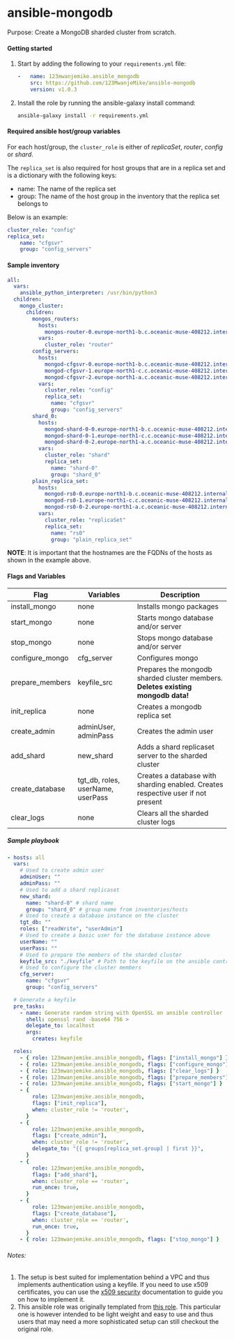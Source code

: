 # ansible-mongodb

Purpose: Create a MongoDB sharded cluster from scratch.

#### Getting started
1. Start by adding the following to your `requirements.yml` file:
    ```yaml
    -   name: 123mwanjemike.ansible_mongodb
        src: https://github.com/123MwanjeMike/ansible-mongodb
        version: v1.0.3
    ```
2. Install the role by running the ansible-galaxy install command:
    ```bash
    ansible-galaxy install -r requirements.yml
    ```

#### Required ansible host/group variables

For each host/group, the `cluster_role` is either of *replicaSet*, *router*, *config* or *shard*.

The `replica_set` is also required for host groups that are in a replica set and is a dictionary with the following keys:
- name: The name of the replica set
- group: The name of the host group in the inventory that the replica set belongs to

Below is an example:
```yaml
cluster_role: "config"
replica_set:
    name: "cfgsvr"
    group: "config_servers"
```

#### Sample inventory
```yaml
all:
  vars:
    ansible_python_interpreter: /usr/bin/python3
  children:            
    mongo_cluster:
      children:
        mongos_routers:
          hosts:
            mongos-router-0.europe-north1-b.c.oceanic-muse-408212.internal:
          vars:
            cluster_role: "router"
        config_servers:
          hosts:
            mongod-cfgsvr-0.europe-north1-b.c.oceanic-muse-408212.internal:
            mongod-cfgsvr-1.europe-north1-c.c.oceanic-muse-408212.internal:
            mongod-cfgsvr-2.europe-north1-a.c.oceanic-muse-408212.internal:
          vars:
            cluster_role: "config"
            replica_set:
              name: "cfgsvr"
              group: "config_servers"
        shard_0:
          hosts:
            mongod-shard-0-0.europe-north1-b.c.oceanic-muse-408212.internal:
            mongod-shard-0-1.europe-north1-c.c.oceanic-muse-408212.internal:
            mongod-shard-0-2.europe-north1-a.c.oceanic-muse-408212.internal:
          vars:
            cluster_role: "shard"
            replica_set:
              name: "shard-0"
              group: "shard_0"
        plain_replica_set:
          hosts:
            mongod-rs0-0.europe-north1-b.c.oceanic-muse-408212.internal:
            mongod-rs0-1.europe-north1-c.c.oceanic-muse-408212.internal:
            mongod-rs0-0-2.europe-north1-a.c.oceanic-muse-408212.internal:
          vars:
            cluster_role: "replicaSet"
            replica_set:
              name: "rs0"
              group: "plain_replica_set"
```

**NOTE**: It is important that the hostnames are the FQDNs of the hosts as shown in the example above.

#### Flags and Variables
| Flag            | Variables                         | Description                                                                      |
| --------------- | --------------------------------- |--------------------------------------------------------------------------------- |
| install_mongo   | none                              | Installs mongo packages                                                          |
| start_mongo     | none                              | Starts mongo database and/or server                                              |
| stop_mongo      | none                              | Stops mongo database and/or server                                               |
| configure_mongo | cfg_server                        | Configures mongo                                                                 |
| prepare_members | keyfile_src                       | Prepares the mongodb sharded cluster members. **Deletes existing mongodb data!** |
| init_replica    | none                              | Creates a mongodb replica set                                                    |
| create_admin    | adminUser, adminPass              | Creates the admin user                                                           |
| add_shard       | new_shard                         | Adds a shard replicaset server to the sharded cluster                            |
| create_database | tgt_db, roles, userName, userPass | Creates a database with sharding enabled. Creates respective user if not present |
| clear_logs      | none                              | Clears all the sharded cluster logs                                              |


##### Sample playbook
```yaml
- hosts: all
  vars:
    # Used to create admin user
    adminUser: ""
    adminPass: ""
    # Used to add a shard replicaset
    new_shard:
      name: "shard-0" # shard name
      group: "shard_0" # group name from inventories/hosts
    # Used to create a database instance on the cluster
    tgt_db: ""
    roles: ["readWrite", "userAdmin"]
    # Used to create a basic user for the database instance above
    userName: ""
    userPass: ""
    # Used to prepare the members of the sharded cluster
    keyfile_src: "./keyfile" # Path to the keyfile on the ansible controller
    # Used to configure the cluster members
    cfg_server:
      name: "cfgsvr"
      group: "config_servers"

  # Generate a keyfile
  pre_tasks:
    - name: Generate random string with OpenSSL on ansible controller
      shell: openssl rand -base64 756 > 
      delegate_to: localhost
      args:
        creates: keyfile

  roles:
    - { role: 123mwanjemike.ansible_mongodb, flags: ["install_mongo"] }
    - { role: 123mwanjemike.ansible_mongodb, flags: ["configure_mongo"] }
    - { role: 123mwanjemike.ansible_mongodb, flags: ["clear_logs"] }
    - { role: 123mwanjemike.ansible_mongodb, flags: ["prepare_members"] }
    - { role: 123mwanjemike.ansible_mongodb, flags: ["start_mongo"] }
    - {
        role: 123mwanjemike.ansible_mongodb,
        flags: ["init_replica"],
        when: cluster_role != 'router',
      }
    - {
        role: 123mwanjemike.ansible_mongodb,
        flags: ["create_admin"],
        when: cluster_role != 'router',
        delegate_to: "{{ groups[replica_set.group] | first }}",
      }
    - {
        role: 123mwanjemike.ansible_mongodb,
        flags: ["add_shard"],
        when: cluster_role == 'router',
        run_once: true,
      }
    - {
        role: 123mwanjemike.ansible_mongodb,
        flags: ["create_database"],
        when: cluster_role == 'router',
        run_once: true,
      }
    - { role: 123mwanjemike.ansible_mongodb, flags: ["stop_mongo"] }
```

###### Notes:
1. The setup is best suited for implementation behind a VPC and thus implements authentication using a keyfile. If you need to use x509 certificates, you can use the [x509 security](https://www.mongodb.com/docs/manual/core/security-x.509/) documentation to guide you on how to implement it.
2. This ansible role was originally templated from [this role](https://galaxy.ansible.com/ui/standalone/roles/isaackehle/ansible_mongodb/). This particular one is however intended to be light weight and easy to use and thus users that may need a more sophisticated setup can still checkout the original role.
